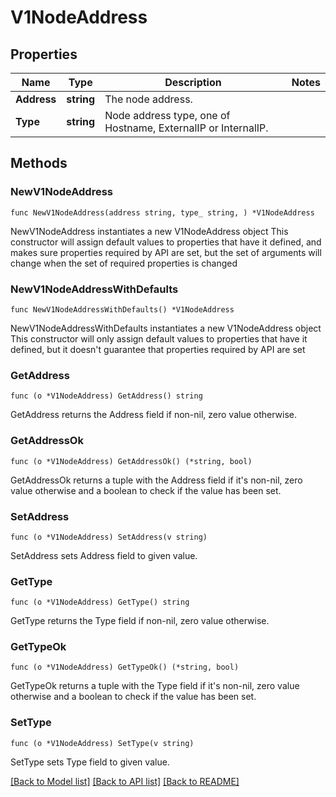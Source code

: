 # V1NodeAddress

## Properties

Name | Type | Description | Notes
------------ | ------------- | ------------- | -------------
**Address** | **string** | The node address. | 
**Type** | **string** | Node address type, one of Hostname, ExternalIP or InternalIP. | 

## Methods

### NewV1NodeAddress

`func NewV1NodeAddress(address string, type_ string, ) *V1NodeAddress`

NewV1NodeAddress instantiates a new V1NodeAddress object
This constructor will assign default values to properties that have it defined,
and makes sure properties required by API are set, but the set of arguments
will change when the set of required properties is changed

### NewV1NodeAddressWithDefaults

`func NewV1NodeAddressWithDefaults() *V1NodeAddress`

NewV1NodeAddressWithDefaults instantiates a new V1NodeAddress object
This constructor will only assign default values to properties that have it defined,
but it doesn't guarantee that properties required by API are set

### GetAddress

`func (o *V1NodeAddress) GetAddress() string`

GetAddress returns the Address field if non-nil, zero value otherwise.

### GetAddressOk

`func (o *V1NodeAddress) GetAddressOk() (*string, bool)`

GetAddressOk returns a tuple with the Address field if it's non-nil, zero value otherwise
and a boolean to check if the value has been set.

### SetAddress

`func (o *V1NodeAddress) SetAddress(v string)`

SetAddress sets Address field to given value.


### GetType

`func (o *V1NodeAddress) GetType() string`

GetType returns the Type field if non-nil, zero value otherwise.

### GetTypeOk

`func (o *V1NodeAddress) GetTypeOk() (*string, bool)`

GetTypeOk returns a tuple with the Type field if it's non-nil, zero value otherwise
and a boolean to check if the value has been set.

### SetType

`func (o *V1NodeAddress) SetType(v string)`

SetType sets Type field to given value.



[[Back to Model list]](../README.md#documentation-for-models) [[Back to API list]](../README.md#documentation-for-api-endpoints) [[Back to README]](../README.md)


